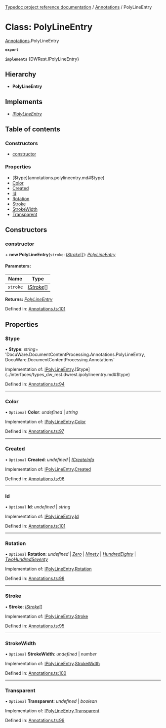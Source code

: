 [Typedoc project reference documentation](../README.md) / [Annotations](../modules/annotations.md) / PolyLineEntry

# Class: PolyLineEntry

[Annotations](../modules/annotations.md).PolyLineEntry

**`export`** 

**`implements`** {DWRest.IPolyLineEntry}

## Hierarchy

* **PolyLineEntry**

## Implements

* [*IPolyLineEntry*](../interfaces/types_dw_rest.dwrest.ipolylineentry.md)

## Table of contents

### Constructors

- [constructor](annotations.polylineentry.md#constructor)

### Properties

- [$type](annotations.polylineentry.md#$type)
- [Color](annotations.polylineentry.md#color)
- [Created](annotations.polylineentry.md#created)
- [Id](annotations.polylineentry.md#id)
- [Rotation](annotations.polylineentry.md#rotation)
- [Stroke](annotations.polylineentry.md#stroke)
- [StrokeWidth](annotations.polylineentry.md#strokewidth)
- [Transparent](annotations.polylineentry.md#transparent)

## Constructors

### constructor

\+ **new PolyLineEntry**(`stroke`: [*IStroke*](../interfaces/types_dw_rest.dwrest.istroke.md)[]): [*PolyLineEntry*](annotations.polylineentry.md)

#### Parameters:

Name | Type |
------ | ------ |
`stroke` | [*IStroke*](../interfaces/types_dw_rest.dwrest.istroke.md)[] |

**Returns:** [*PolyLineEntry*](annotations.polylineentry.md)

Defined in: [Annotations.ts:101](https://github.com/DocuWare/REST-Sample-TS/blob/6171aa8/src/Annotations.ts#L101)

## Properties

### $type

• **$type**: *string*= 'DocuWare.DocumentContentProcessing.Annotations.PolyLineEntry, DocuWare.DocumentContentProcessing.Annotations'

Implementation of: [IPolyLineEntry](../interfaces/types_dw_rest.dwrest.ipolylineentry.md).[$type](../interfaces/types_dw_rest.dwrest.ipolylineentry.md#$type)

Defined in: [Annotations.ts:94](https://github.com/DocuWare/REST-Sample-TS/blob/6171aa8/src/Annotations.ts#L94)

___

### Color

• `Optional` **Color**: *undefined* \| *string*

Implementation of: [IPolyLineEntry](../interfaces/types_dw_rest.dwrest.ipolylineentry.md).[Color](../interfaces/types_dw_rest.dwrest.ipolylineentry.md#color)

Defined in: [Annotations.ts:97](https://github.com/DocuWare/REST-Sample-TS/blob/6171aa8/src/Annotations.ts#L97)

___

### Created

• `Optional` **Created**: *undefined* \| [*ICreateInfo*](../interfaces/types_dw_rest.dwrest.icreateinfo.md)

Implementation of: [IPolyLineEntry](../interfaces/types_dw_rest.dwrest.ipolylineentry.md).[Created](../interfaces/types_dw_rest.dwrest.ipolylineentry.md#created)

Defined in: [Annotations.ts:96](https://github.com/DocuWare/REST-Sample-TS/blob/6171aa8/src/Annotations.ts#L96)

___

### Id

• `Optional` **Id**: *undefined* \| *string*

Implementation of: [IPolyLineEntry](../interfaces/types_dw_rest.dwrest.ipolylineentry.md).[Id](../interfaces/types_dw_rest.dwrest.ipolylineentry.md#id)

Defined in: [Annotations.ts:101](https://github.com/DocuWare/REST-Sample-TS/blob/6171aa8/src/Annotations.ts#L101)

___

### Rotation

• `Optional` **Rotation**: *undefined* \| [*Zero*](../enums/types_dw_rest.dwrest.rotation.md#zero) \| [*Ninety*](../enums/types_dw_rest.dwrest.rotation.md#ninety) \| [*HundredEighty*](../enums/types_dw_rest.dwrest.rotation.md#hundredeighty) \| [*TwoHundredSeventy*](../enums/types_dw_rest.dwrest.rotation.md#twohundredseventy)

Implementation of: [IPolyLineEntry](../interfaces/types_dw_rest.dwrest.ipolylineentry.md).[Rotation](../interfaces/types_dw_rest.dwrest.ipolylineentry.md#rotation)

Defined in: [Annotations.ts:98](https://github.com/DocuWare/REST-Sample-TS/blob/6171aa8/src/Annotations.ts#L98)

___

### Stroke

• **Stroke**: [*IStroke*](../interfaces/types_dw_rest.dwrest.istroke.md)[]

Implementation of: [IPolyLineEntry](../interfaces/types_dw_rest.dwrest.ipolylineentry.md).[Stroke](../interfaces/types_dw_rest.dwrest.ipolylineentry.md#stroke)

Defined in: [Annotations.ts:95](https://github.com/DocuWare/REST-Sample-TS/blob/6171aa8/src/Annotations.ts#L95)

___

### StrokeWidth

• `Optional` **StrokeWidth**: *undefined* \| *number*

Implementation of: [IPolyLineEntry](../interfaces/types_dw_rest.dwrest.ipolylineentry.md).[StrokeWidth](../interfaces/types_dw_rest.dwrest.ipolylineentry.md#strokewidth)

Defined in: [Annotations.ts:100](https://github.com/DocuWare/REST-Sample-TS/blob/6171aa8/src/Annotations.ts#L100)

___

### Transparent

• `Optional` **Transparent**: *undefined* \| *boolean*

Implementation of: [IPolyLineEntry](../interfaces/types_dw_rest.dwrest.ipolylineentry.md).[Transparent](../interfaces/types_dw_rest.dwrest.ipolylineentry.md#transparent)

Defined in: [Annotations.ts:99](https://github.com/DocuWare/REST-Sample-TS/blob/6171aa8/src/Annotations.ts#L99)
